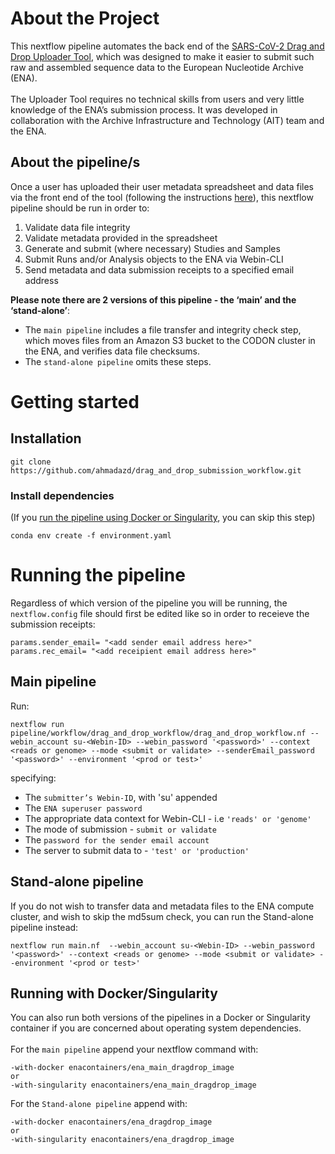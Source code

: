 # About the Project
This nextflow pipeline automates the back end of the [SARS-CoV-2 Drag and Drop Uploader Tool](https://ebi-ait.github.io/sars-cov2-data-upload/), which was designed to make it easier to submit such raw and assembled sequence data to the European Nucleotide Archive (ENA).     
<br>
The Uploader Tool requires no technical skills from users and very little knowledge of the ENA’s submission process. It was developed in collaboration with the Archive Infrastructure and Technology (AIT) team and the ENA.

## About the pipeline/s
Once a user has uploaded their user metadata spreadsheet and data files via the front end of the tool (following the instructions [here](https://ebi-ait.github.io/sars-cov2-data-upload/app-documentation)), this nextflow pipeline should be run in order to:

1. Validate data file integrity
2. Validate metadata provided in the spreadsheet
3. Generate and submit (where necessary) Studies and Samples
4. Submit Runs and/or Analysis objects to the ENA via Webin-CLI
5. Send metadata and data submission receipts to a specified email address

**Please note there are 2 versions of this pipeline - the ‘main’ and the ‘stand-alone’**: 
<br>
- The ``main pipeline`` includes a file transfer and integrity check step, which moves files from an Amazon S3 bucket to the CODON cluster in the ENA, and verifies data file checksums.
- The ``stand-alone pipeline`` omits these steps.

# Getting started
## Installation
```
git clone https://github.com/ahmadazd/drag_and_drop_submission_workflow.git
```

### Install dependencies
(If you [run the pipeline using Docker or Singularity](ena_dragdrop_image), you can skip this step)
```
conda env create -f environment.yaml
```

# Running the pipeline
Regardless of which version of the pipeline you will be running, the ``nextflow.config`` file should first be edited like so in order to receieve the submission receipts:
```
params.sender_email= "<add sender email address here>"
params.rec_email= "<add receipient email address here>"
```

## Main pipeline
Run:
```
nextflow run pipeline/workflow/drag_and_drop_workflow/drag_and_drop_workflow.nf --webin_account su-<Webin-ID> --webin_password '<password>' --context <reads or genome> --mode <submit or validate> --senderEmail_password '<password>' --environment '<prod or test>'
```
specifying:
- The ``submitter’s Webin-ID``, with 'su' appended
- The ``ENA superuser password``
- The appropriate data context for Webin-CLI - i.e ``'reads' or 'genome'``
- The mode of submission - ``submit or validate``
- The ``password for the sender email account``
- The server to submit data to - ``'test' or 'production'``    

## Stand-alone pipeline
If you do not wish to transfer data and metadata files to the ENA compute cluster, and wish to skip the md5sum check, you can run the Stand-alone pipeline instead:
```
nextflow run main.nf  --webin_account su-<Webin-ID> --webin_password '<password>' --context <reads or genome> --mode <submit or validate> --environment '<prod or test>'
```
## Running with Docker/Singularity
You can also run both versions of the pipelines in a Docker or Singularity container if you are concerned about operating system dependencies.    
<br>
For the ``main pipeline`` append your nextflow command with:
```
-with-docker enacontainers/ena_main_dragdrop_image
or
-with-singularity enacontainers/ena_main_dragdrop_image
```

For the ``Stand-alone pipeline`` append with:
```
-with-docker enacontainers/ena_dragdrop_image
or
-with-singularity enacontainers/ena_dragdrop_image
```
